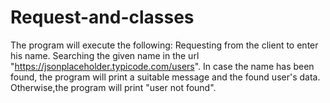 # Request-and-classes
The program will execute the following:
Requesting from the client to enter his name.
Searching the given name in the url "https://jsonplaceholder.typicode.com/users".
In case the name has been found, the program will print a suitable message and the found user's data.
Otherwise,the program will print "user not found".
